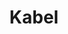 ---
  title: Kabel
  menu:
    main:
      weight: 2
      name: Kabel
      parent: Internet
      pre: Menu omschrijving
      post: fa-laptop
---